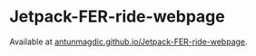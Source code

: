 # Jetpack-FER-ride-webpage

Available at [antunmagdic.github.io/Jetpack-FER-ride-webpage](antunmagdic.github.io/Jetpack-FER-ride-webpage).
